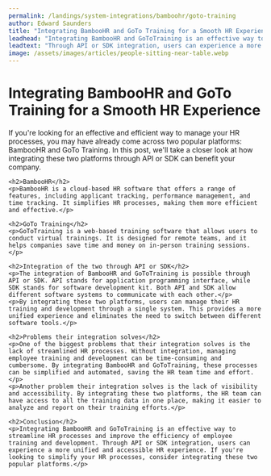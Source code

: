```yaml
---
permalink: /landings/system-integrations/bamboohr/goto-training
author: Edward Saunders
title: "Integrating BambooHR and GoTo Training for a Smooth HR Experience"
leadhead: "Integrating BambooHR and GoToTraining is an effective way to streamline HR processes and improve the efficiency of employee training and development"
leadtext: "Through API or SDK integration, users can experience a more unified and accessible HR experience. If you're looking to simplify your HR processes, consider integrating these two popular platforms."
image: /assets/images/articles/people-sitting-near-table.webp
---
```

<div class="arttext">    <h1>Integrating BambooHR and GoTo Training for a Smooth HR Experience</h1>
    <p>If you're looking for an effective and efficient way to manage your HR processes, you may have already come across two popular platforms: BambooHR and GoTo Training. In this post, we'll take a closer look at how integrating these two platforms through API or SDK can benefit your company.</p>
    
    <h2>BambooHR</h2>
    <p>BambooHR is a cloud-based HR software that offers a range of features, including applicant tracking, performance management, and time tracking. It simplifies HR processes, making them more efficient and effective.</p>
    
    <h2>GoTo Training</h2>
    <p>GoToTraining is a web-based training software that allows users to conduct virtual trainings. It is designed for remote teams, and it helps companies save time and money on in-person training sessions.</p>
    
    <h2>Integration of the two through API or SDK</h2>
    <p>The integration of BambooHR and GoToTraining is possible through API or SDK. API stands for application programming interface, while SDK stands for software development kit. Both API and SDK allow different software systems to communicate with each other.</p>
    <p>By integrating these two platforms, users can manage their HR training and development through a single system. This provides a more unified experience and eliminates the need to switch between different software tools.</p>
    
    <h2>Problems their integration solves</h2>
    <p>One of the biggest problems that their integration solves is the lack of streamlined HR processes. Without integration, managing employee training and development can be time-consuming and cumbersome. By integrating BambooHR and GoToTraining, these processes can be simplified and automated, saving the HR team time and effort.</p>
    <p>Another problem their integration solves is the lack of visibility and accessibility. By integrating these two platforms, the HR team can have access to all the training data in one place, making it easier to analyze and report on their training efforts.</p>
    
    <h2>Conclusion</h2>
    <p>Integrating BambooHR and GoToTraining is an effective way to streamline HR processes and improve the efficiency of employee training and development. Through API or SDK integration, users can experience a more unified and accessible HR experience. If you're looking to simplify your HR processes, consider integrating these two popular platforms.</p>
</div>
